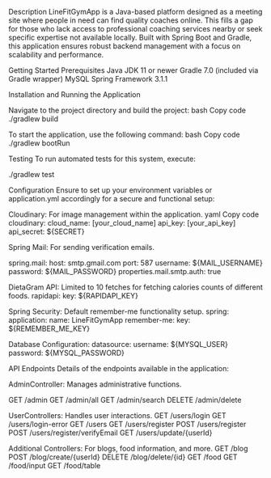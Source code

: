 Description
LineFitGymApp is a Java-based platform designed as a meeting site where people in need can find quality coaches online. This fills a gap for those who lack access to professional coaching services nearby or seek specific expertise not available locally. Built with Spring Boot and Gradle, this application ensures robust backend management with a focus on scalability and performance.

Getting Started
Prerequisites
Java JDK 11 or newer
Gradle 7.0 (included via Gradle wrapper)
MySQL
Spring Framework 3.1.1

Installation and Running the Application


Navigate to the project directory and build the project:
bash
Copy code
./gradlew build

To start the application, use the following command:
bash
Copy code
./gradlew bootRun

Testing
To run automated tests for this system, execute:


./gradlew test

Configuration
Ensure to set up your environment variables or application.yml accordingly for a secure and functional setup:

Cloudinary: For image management within the application.
yaml
Copy code
cloudinary:
  cloud_name: [your_cloud_name]
  api_key: [your_api_key]
  api_secret: ${SECRET}

Spring Mail: For sending verification emails.

spring.mail:
  host: smtp.gmail.com
  port: 587
  username: ${MAIL_USERNAME}
  password: ${MAIL_PASSWORD}
  properties.mail.smtp.auth: true

DietaGram API: Limited to 10 fetches for fetching calories counts of different foods.
rapidapi:
  key: ${RAPIDAPI_KEY}

Spring Security: Default remember-me functionality setup.
spring:
  application:
    name: LineFitGymApp
  remember-me:
    key: ${REMEMBER_ME_KEY}

Database Configuration:
datasource:
  username: ${MYSQL_USER}
  password: ${MYSQL_PASSWORD}


API Endpoints
Details of the endpoints available in the application:

AdminController: Manages administrative functions.

GET /admin
GET /admin/all
GET /admin/search
DELETE /admin/delete

UserControllers: Handles user interactions.
GET /users/login
GET /users/login-error
GET /users
GET /users/register
POST /users/register
POST /users/register/verifyEmail
GET /users/update/{userId}

Additional Controllers: For blogs, food information, and more.
GET /blog
POST /blog/create/{userId}
DELETE /blog/delete/{id}
GET /food
GET /food/input
GET /food/table

